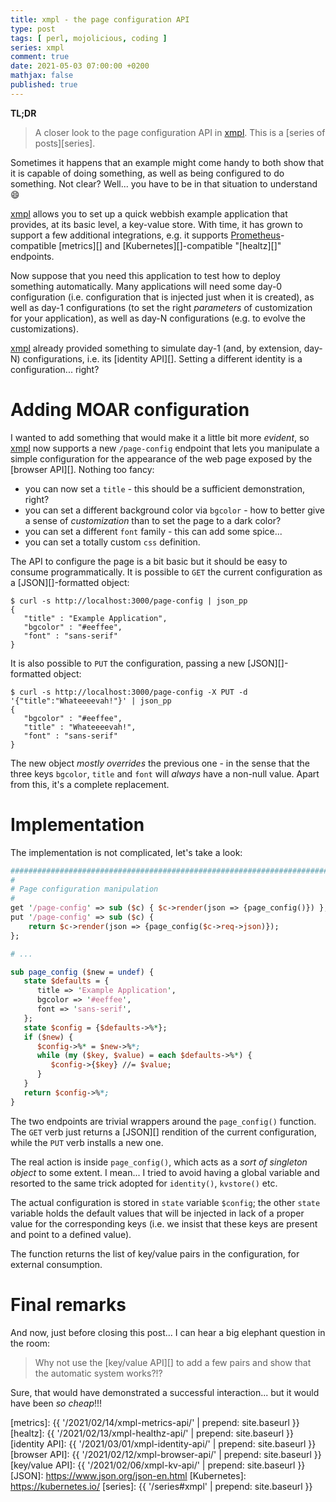 ```yaml
---
title: xmpl - the page configuration API
type: post
tags: [ perl, mojolicious, coding ]
series: xmpl
comment: true
date: 2021-05-03 07:00:00 +0200
mathjax: false
published: true
---
```


**TL;DR**

> A closer look to the page configuration API in [xmpl][]. This is a
> [series of posts][series].

Sometimes it happens that an example might come handy to both show that
it is capable of doing something, as well as being configured to do
something. Not clear? Well... you have to be in that situation to
understand 😄

[xmpl][] allows you to set up a quick webbish example application that
provides, at its basic level, a key-value store. With time, it has grown
to support a few additional integrations, e.g. it supports
[Prometheus][]-compatible [metrics][] and [Kubernetes][]-compatible
"[healtz][]" endpoints.

Now suppose that you need this application to test how to deploy
something automatically. Many applications will need some day-0
configuration (i.e. configuration that is injected just when it is
created), as well as day-1 configurations (to set the right *parameters*
of customization for your application), as well as day-N configurations
(e.g. to evolve the customizations).

[xmpl][] already provided something to simulate day-1 (and, by
extension, day-N) configurations, i.e. its [identity API][]. Setting a
different identity is a configuration... right?

# Adding MOAR configuration

I wanted to add something that would make it a little bit more
*evident*, so [xmpl][] now supports a new `/page-config` endpoint that
lets you manipulate a simple configuration for the appearance of the web
page exposed by the [browser API][]. Nothing too fancy:

- you can now set a `title` - this should be a sufficient demonstration,
  right?
- you can set a different background color via `bgcolor` - how to better
  give a sense of *customization* than to set the page to a dark color?
- you can set a different `font` family - this can add some spice...
- you can set a totally custom `css` definition.

The API to configure the page is a bit basic but it should be easy to
consume programmatically. It is possible to `GET` the current
configuration as a [JSON][]-formatted object:

```shell
$ curl -s http://localhost:3000/page-config | json_pp
{
   "title" : "Example Application",
   "bgcolor" : "#eeffee",
   "font" : "sans-serif"
}
```

It is also possible to `PUT` the configuration, passing a new
[JSON][]-formatted object:

```shell
$ curl -s http://localhost:3000/page-config -X PUT -d '{"title":"Whateeeevah!"}' | json_pp
{
   "bgcolor" : "#eeffee",
   "title" : "Whateeeevah!",
   "font" : "sans-serif"
}
```

The new object *mostly overrides* the previous one - in the sense that
the three keys `bgcolor`, `title` and `font` will *always* have a
non-null value. Apart from this, it's a complete replacement.

# Implementation

The implementation is not complicated, let's take a look:

```perl
########################################################################
#
# Page configuration manipulation
#
get '/page-config' => sub ($c) { $c->render(json => {page_config()}) };
put '/page-config' => sub ($c) {
    return $c->render(json => {page_config($c->req->json)});
};

# ...

sub page_config ($new = undef) {
   state $defaults = {
      title => 'Example Application',
      bgcolor => '#eeffee',
      font => 'sans-serif',
   };
   state $config = {$defaults->%*};
   if ($new) {
      $config->%* = $new->%*;
      while (my ($key, $value) = each $defaults->%*) {
         $config->{$key} //= $value;
      }
   }
   return $config->%*;
}
```

The two endpoints are trivial wrappers around the `page_config()`
function. The `GET` verb just returns a [JSON][] rendition of the
current configuration, while the `PUT` verb installs a new one.

The real action is inside `page_config()`, which acts as a *sort of
singleton object* to some extent. I mean... I tried to avoid having a
global variable and resorted to the same trick adopted for `identity()`,
`kvstore()` etc.

The actual configuration is stored in `state` variable `$config`; the
other `state` variable holds the default values that will be injected in
lack of a proper value for the corresponding keys (i.e. we insist that
these keys are present and point to a defined value).

The function returns the list of key/value pairs in the configuration,
for external consumption.

# Final remarks

And now, just before closing this post... I can hear a big elephant
question in the room:

> Why not use the [key/value API][] to add a few pairs and show that the
> automatic system works?!?

Sure, that would have demonstrated a successful interaction... but it
would have been *so cheap*!!!

[xmpl]: https://gitlab.com/polettix/xmpl
[Prometheus]: https://prometheus.io/
[metrics]: {{ '/2021/02/14/xmpl-metrics-api/' | prepend: site.baseurl }}
[healtz]: {{ '/2021/02/13/xmpl-healthz-api/' | prepend: site.baseurl }}
[identity API]: {{ '/2021/03/01/xmpl-identity-api/' | prepend: site.baseurl }}
[browser API]: {{ '/2021/02/12/xmpl-browser-api/' | prepend: site.baseurl }}
[key/value API]: {{ '/2021/02/06/xmpl-kv-api/' | prepend: site.baseurl }}
[JSON]: https://www.json.org/json-en.html
[Kubernetes]: https://kubernetes.io/
[series]: {{ '/series#xmpl' | prepend: site.baseurl }}
